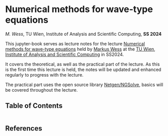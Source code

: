 # Numerical methods for wave-type equations

*M. Wess*, 
TU Wien, Institute of Analysis and Scientific Computing, 
**SS 2024**




This jupyter-book serves as lecture notes for the lecture [Numerical methods for wave-type equations](https://tiss.tuwien.ac.at/course/educationDetails.xhtml?courseNr=101A20&semester=2024S) held by [Markus Wess](mailto:markus.wess@tuwien.ac.at) at the [TU Wien](https://www.tuwien.ac.at), [Institute of Analysis and Scientific Computing](https://asc.tuwien.ac.at) in SS2024.

It covers the theoretical, as well as the practical part of the lecture. As this is the first time this lecture is held, the notes will be updated and enhanced regularly to progress with the lecture.

The practical part uses the open source library [Netgen/NGSolve](https://www.ngsolve.org), basics will be covered throughout the lecture.


## Table of Contents
```{tableofcontents}
```
## References
```{bibliography}
```
